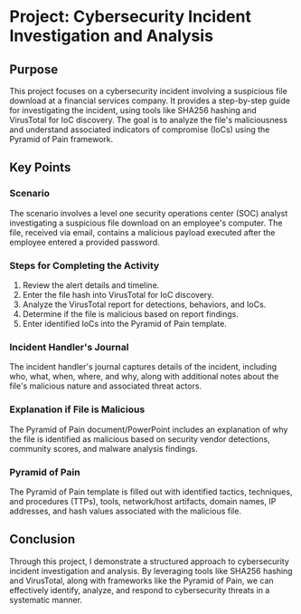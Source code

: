 # Project: Cybersecurity Incident Investigation and Analysis

## Purpose
This project focuses on a cybersecurity incident involving a suspicious file download at a financial services company. It provides a step-by-step guide for investigating the incident, using tools like SHA256 hashing and VirusTotal for IoC discovery. The goal is to analyze the file's maliciousness and understand associated indicators of compromise (IoCs) using the Pyramid of Pain framework.

## Key Points

### Scenario
The scenario involves a level one security operations center (SOC) analyst investigating a suspicious file download on an employee's computer. The file, received via email, contains a malicious payload executed after the employee entered a provided password.

### Steps for Completing the Activity
1. Review the alert details and timeline.
2. Enter the file hash into VirusTotal for IoC discovery.
3. Analyze the VirusTotal report for detections, behaviors, and IoCs.
4. Determine if the file is malicious based on report findings.
5. Enter identified IoCs into the Pyramid of Pain template.

### Incident Handler's Journal
The incident handler's journal captures details of the incident, including who, what, when, where, and why, along with additional notes about the file's malicious nature and associated threat actors.

### Explanation if File is Malicious
The Pyramid of Pain  document/PowerPoint includes an explanation of why the file is identified as malicious based on security vendor detections, community scores, and malware analysis findings.

### Pyramid of Pain
The Pyramid of Pain template is filled out with identified tactics, techniques, and procedures (TTPs), tools, network/host artifacts, domain names, IP addresses, and hash values associated with the malicious file.

## Conclusion
Through this project, I demonstrate a structured approach to cybersecurity incident investigation and analysis. By leveraging tools like SHA256 hashing and VirusTotal, along with frameworks like the Pyramid of Pain, we can effectively identify, analyze, and respond to cybersecurity threats in a systematic manner.

